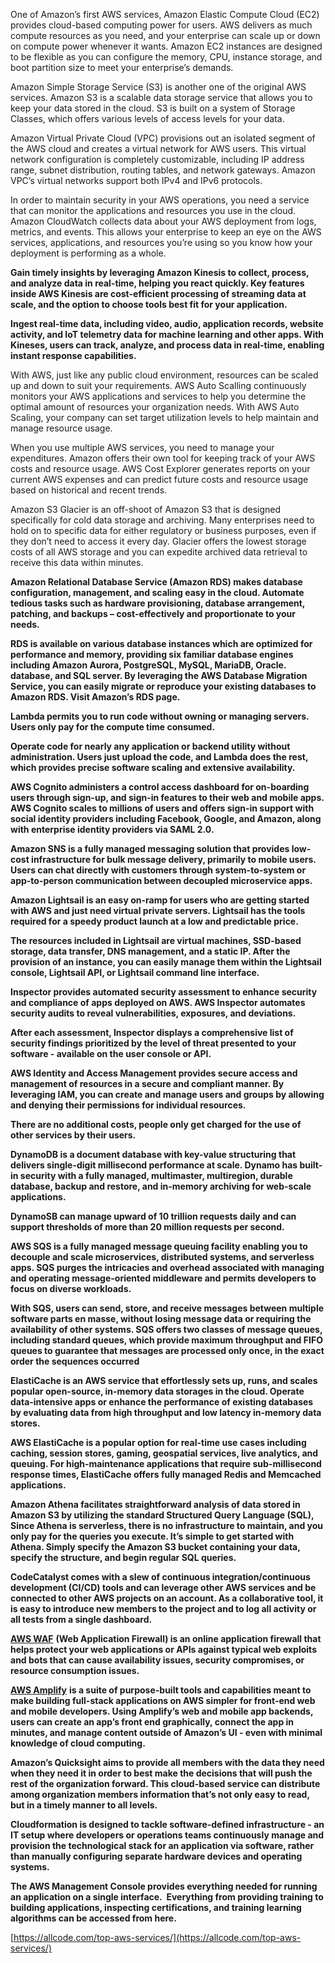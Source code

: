 One of Amazon’s first AWS services, Amazon Elastic Compute Cloud (EC2) provides cloud-based computing power for users. AWS delivers as much compute resources as you need, and your enterprise can scale up or down on compute power whenever it wants. Amazon EC2 instances are designed to be flexible as you can configure the memory, CPU, instance storage, and boot partition size to meet your enterprise’s demands.

  

Amazon Simple Storage Service (S3) is another one of the original AWS services. Amazon S3 is a scalable data storage service that allows you to keep your data stored in the cloud. S3 is built on a system of Storage Classes, which offers various levels of access levels for your data.

Amazon Virtual Private Cloud (VPC) provisions out an isolated segment of the AWS cloud and creates a virtual network for AWS users. This virtual network configuration is completely customizable, including IP address range, subnet distribution, routing tables, and network gateways. Amazon VPC’s virtual networks support both IPv4 and IPv6 protocols.

In order to maintain security in your AWS operations, you need a service that can monitor the applications and resources you use in the cloud. Amazon CloudWatch collects data about your AWS deployment from logs, metrics, and events. This allows your enterprise to keep an eye on the AWS services, applications, and resources you’re using so you know how your deployment is performing as a whole.

**Gain timely insights by leveraging Amazon Kinesis to collect, process, and analyze data in real-time, helping you react quickly. Key features inside AWS Kinesis are cost-efficient processing of streaming data at scale, and the option to choose tools best fit for your application.**

**Ingest real-time data, including video, audio, application records, website activity, and IoT telemetry data for machine learning and other apps. With Kineses, users can track, analyze, and process data in real-time, enabling instant response capabilities.**

With AWS, just like any public cloud environment, resources can be scaled up and down to suit your requirements. AWS Auto Scalling continuously monitors your AWS applications and services to help you determine the optimal amount of resources your organization needs. With AWS Auto Scaling, your company can set target utilization levels to help maintain and manage resource usage.

When you use multiple AWS services, you need to manage your expenditures. Amazon offers their own tool for keeping track of your AWS costs and resource usage. AWS Cost Explorer generates reports on your current AWS expenses and can predict future costs and resource usage based on historical and recent trends.

Amazon S3 Glacier is an off-shoot of Amazon S3 that is designed specifically for cold data storage and archiving. Many enterprises need to hold on to specific data for either regulatory or business purposes, even if they don’t need to access it every day. Glacier offers the lowest storage costs of all AWS storage and you can expedite archived data retrieval to receive this data within minutes.

**Amazon Relational Database Service (Amazon RDS) makes database configuration, management, and scaling easy in the cloud. Automate tedious tasks such as hardware provisioning, database arrangement, patching, and backups – cost-effectively and proportionate to your needs.**

**RDS is available on various database instances which are optimized for performance and memory, providing six familiar database engines including Amazon Aurora, PostgreSQL, MySQL, MariaDB, Oracle. database, and SQL server. By leveraging the AWS Database Migration Service, you can easily migrate or reproduce your existing databases to Amazon RDS. Visit Amazon’s RDS page.**

  

**Lambda permits you to run code without owning or managing servers. Users only pay for the compute time consumed.**

**Operate code for nearly any application or backend utility without administration. Users just upload the code, and Lambda does the rest, which provides precise software scaling and extensive availability.**

  

**AWS Cognito administers a control access dashboard for on-boarding users through sign-up, and sign-in features to their web and mobile apps. AWS Cognito scales to millions of users and offers sign-in support with social identity providers including Facebook, Google, and Amazon, along with enterprise identity providers via SAML 2.0.**

  

**Amazon SNS is a fully managed messaging solution that provides low-cost infrastructure for bulk message delivery, primarily to mobile users. Users can chat directly with customers through system-to-system or app-to-person communication between decoupled microservice apps.**

  

**Amazon Lightsail is an easy on-ramp for users who are getting started with AWS and just need virtual private servers. Lightsail has the tools required for a speedy product launch at a low and predictable price.**

**The resources included in Lightsail are virtual machines, SSD-based storage, data transfer, DNS management, and a static IP. After the provision of an instance, you can easily manage them within the Lightsail console, Lightsail API, or Lightsail command line interface.**

  

  

**Inspector provides automated security assessment to enhance security and compliance of apps deployed on AWS. AWS Inspector automates security audits to reveal vulnerabilities, exposures, and deviations.**

**After each assessment, Inspector displays a comprehensive list of security findings prioritized by the level of threat presented to your software - available on the user console or API.**

  

**AWS Identity and Access Management provides secure access and management of resources in a secure and compliant manner. By leveraging IAM, you can create and manage users and groups by allowing and denying their permissions for individual resources.**

**There are no additional costs, people only get charged for the use of other services by their users.**

  

**DynamoDB is a document database with key-value structuring that delivers single-digit millisecond performance at scale. Dynamo has built-in security with a fully managed, multimaster, multiregion, durable database, backup and restore, and in-memory archiving for web-scale applications.**

**DynamoSB can manage upward of 10 trillion requests daily and can support thresholds of more than 20 million requests per second.**

  

**AWS SQS is a fully managed message queuing facility enabling you to decouple and scale microservices, distributed systems, and serverless apps. SQS purges the intricacies and overhead associated with managing and operating message-oriented middleware and permits developers to focus on diverse workloads.**

**With SQS, users can send, store, and receive messages between multiple software parts en masse, without losing message data or requiring the availability of other systems. SQS offers two classes of message queues, including standard queues, which provide maximum throughput and FIFO queues to guarantee that messages are processed only once, in the exact order the sequences occurred**

  

  

**ElastiCache is an AWS service that effortlessly sets up, runs, and scales popular open-source, in-memory data storages in the cloud. Operate data-intensive apps or enhance the performance of existing databases by evaluating data from high throughput and low latency in-memory data stores.**

**AWS ElastiCache is a popular option for real-time use cases including caching, session stores, gaming, geospatial services, live analytics, and queuing. For high-maintenance applications that require sub-millisecond response times, ElastiCache offers fully managed Redis and Memcached applications.**

  

**Amazon Athena facilitates straightforward analysis of data stored in Amazon S3 by utilizing the standard Structured Query Language (SQL), Since Athena is serverless, there is no infrastructure to maintain, and you only pay for the queries you execute. It’s simple to get started with Athena. Simply specify the Amazon S3 bucket containing your data, specify the structure, and begin regular SQL queries.**

  

**CodeCatalyst comes with a slew of continuous integration/continuous development (CI/CD) tools and can leverage other AWS services and be connected to other AWS projects on an account. As a collaborative tool, it is easy to introduce new members to the project and to log all activity or all tests from a single dashboard.**

  

[**AWS WAF**](https://allcode.com/aws-web-application-firewall/) **(Web Application Firewall) is an online application firewall that helps protect your web applications or APIs against typical web exploits and bots that can cause availability issues, security compromises, or resource consumption issues.**

  

[**AWS Amplify**](https://allcode.com/aws-amplify/) **is a suite of purpose-built tools and capabilities meant to make building full-stack applications on AWS simpler for front-end web and mobile developers. Using Amplify’s web and mobile app backends, users can create an app’s front end graphically, connect the app in minutes, and manage content outside of Amazon’s UI - even with minimal knowledge of cloud computing.**

  

  

**Amazon’s Quicksight aims to provide all members with the data they need when they need it in order to best make the decisions that will push the rest of the organization forward. This cloud-based service can distribute among organization members information that’s not only easy to read, but in a timely manner to all levels.**

  

**Cloudformation is designed to tackle software-defined infrastructure - an IT setup where developers or operations teams continuously manage and provision the technological stack for an application via software, rather than manually configuring separate hardware devices and operating systems.**

**The AWS Management Console provides everything needed for running an application on a single interface.  Everything from providing training to building applications, inspecting certifications, and training learning algorithms can be accessed from here.**

  

  

[https://allcode.com/top-aws-services/](https://allcode.com/top-aws-services/)